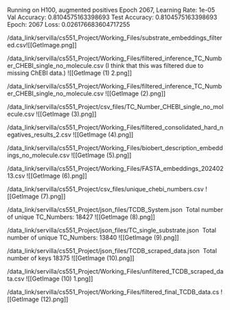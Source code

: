 Running on H100, augmented positives 
Epoch 2067, Learning Rate: 1e-05 
Val Accuracy:  0.8104575163398693 
Test Accuracy:  0.8104575163398693 
Epoch:  2067  Loss:  0.026176683604717255 

/data_link/servilla/cs551_Project/Working_Files/substrate_embeddings_filtered.csv![[GetImage.png]]

/data_link/servilla/cs551_Project/Working_Files/filtered_inference_TC_Number_CHEBI_single_no_molecule.csv (I think that this was filtered due to missing ChEBI data.)
![[GetImage (1) 2.png]]

/data_link/servilla/cs551_Project/Working_Files/filtered_inference_TC_Number_CHEBI_single_no_molecule.csv
![[GetImage (2).png]]

/data_link/servilla/cs551_Project/csv_files/TC_Number_CHEBI_single_no_molecule.csv
![[GetImage (3).png]]

/data_link/servilla/cs551_Project/Working_Files/filtered_consolidated_hard_negatives_results_2.csv
![[GetImage (4).png]]

/data_link/servilla/cs551_Project/Working_Files/biobert_description_embeddings_no_molecule.csv
![[GetImage (5).png]]

/data_link/servilla/cs551_Project/Working_Files/FASTA_embeddings_20240213.csv
![[GetImage (6).png]]

/data_link/servilla/cs551_Project/csv_files/unique_chebi_numbers.csv
![[GetImage (7).png]]

/data_link/servilla/cs551_Project/json_files/TCDB_System.json 
Total number of unique TC_Numbers: 18427
![[GetImage (8).png]]

/data_link/servilla/cs551_Project/json_files/TC_single_substrate.json 
Total number of unique TC_Numbers: 13840
![[GetImage (9).png]]

/data_link/servilla/cs551_Project/json_files/TCDB_scraped_data.json 
Total number of keys 18375
![[GetImage (10).png]]

/data_link/servilla/cs551_Project/Working_Files/unfiltered_TCDB_scraped_data.csv
![[GetImage (10) 1.png]]

/data_link/servilla/cs551_Project/Working_Files/filtered_final_TCDB_data.cs
![[GetImage (12).png]]

